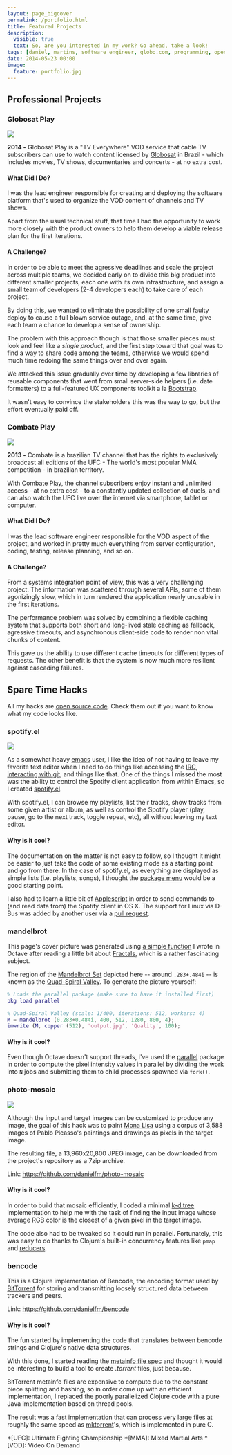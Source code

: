 ```yaml
---
layout: page_bigcover
permalink: /portfolio.html
title: Featured Projects
description:
  visible: true
  text: So, are you interested in my work? Go ahead, take a look!
tags: [daniel, martins, software engineer, globo.com, programming, open source, portfolio, projects]
date: 2014-05-23 00:00
image:
  feature: portfolio.jpg
---
```


## Professional Projects

### Globosat Play

<div class="device-mockup" data-device="imac" data-orientation="portrait" data-color="black">
  <div class="device">
    <div class="screen">
      <a href="http://play.com.br" target="_blank" title="Go to Globosat Play">
        <img src="/images/portfolio/globosat-play.png"/>
      </a>
    </div>
  </div>
</div>

**2014 -** Globosat Play is a "TV Everywhere" VOD service that cable TV subscribers can
use to watch content licensed by [Globosat](http://en.wikipedia.org/wiki/Globosat)
in Brazil - which includes movies, TV shows, documentaries and concerts - at
no extra cost.

#### What Did I Do?

I was the lead engineer responsible for creating and deploying the software
platform that's used to organize the VOD content of channels and TV shows.

Apart from the usual technical stuff, that time I had the opportunity to work
more closely with the product owners to help them develop a viable release plan
for the first iterations.

#### A Challenge?

In order to be able to meet the agressive deadlines and scale the project across
multiple teams, we decided early on to divide this big product into different
smaller projects, each one with its own infrastructure, and assign a small team
of developers (2-4 developers each) to take care of each project.

By doing this, we wanted to eliminate the possibility of one small faulty deploy
to cause a full blown service outage, and, at the same time, give each team a
chance to develop a sense of ownership.

The problem with this approach though is that those smaller pieces must look and
feel like a _single product_, and the first step toward that goal was to find
a way to share code among the teams, otherwise we would spend much time redoing
the same things over and over again.

We attacked this issue gradually over time by developing a few libraries of
reusable components that went from small server-side helpers (i.e. date
formatters) to a full-featured UX components toolkit a la
[Bootstrap](http://getbootstrap.com).

It wasn't easy to convince the stakeholders this was the way to go, but the
effort eventually paid off.

### Combate Play

<div class="device-mockup" data-device="imac" data-orientation="portrait" data-color="black">
  <div class="device">
    <div class="screen">
      <a href="http://combate.tv" target="_blank" title="Go to Combate Play">
        <img src="/images/portfolio/combate-tv.png"/>
      </a>
    </div>
  </div>
</div>

**2013 -** Combate is a brazilian TV channel that has the rights to exclusively broadcast
all editions of the UFC - The world's most popular MMA  competition - in
brazilian territory.

With Combate Play, the channel subscribers enjoy instant and unlimited access -
at no extra cost - to a constantly updated collection of duels, and can also
watch the UFC live over the internet via smartphone, tablet or computer.

#### What Did I Do?

I was the lead software engineer responsible for the VOD aspect of the project,
and worked in pretty much everything from server configuration, coding, testing,
release planning, and so on.

#### A Challenge?

From a systems integration point of view, this was a very challenging project.
The information was scattered through several APIs, some of them agonizingly
slow, which in turn rendered the application nearly unusable in the first
iterations.

The performance problem was solved by combining a flexible caching system that
supports both short and long-lived stale caching as fallback, agressive
timeouts, and asynchronous client-side code to render non vital chunks of
content.

This gave us the ability to use different cache timeouts for different
types of requests. The other benefit is that the system is now much more
resilient against cascading failures.

## Spare Time Hacks

All my hacks are [open source code](https://github.com/danielfm). Check them out
if you want to know what my code looks like.

### spotify.el

<div class="device-mockup" data-device="imac" data-orientation="portrait" data-color="black">
  <div class="device">
    <div class="screen">
      <a href="http://combate.tv" target="_blank" title="Go to Combate Play">
        <img src="https://github.com/danielfm/spotify.el/raw/master/img/playlist-tracks.png"/>
      </a>
    </div>
  </div>
</div>

As a somewhat heavy [emacs](https://www.gnu.org/software/emacs/) user, I like
the idea of not having to leave my favorite text editor when I need to do things
like accessing the
[IRC](https://www.gnu.org/software/emacs/manual/html_mono/erc.html),
[interacting with git](https://magit.vc/), and things like that. One of the
things I missed the most was the ability to control the Spotify client
application from within Emacs, so I created
[spotify.el](https://github.com/danielfm/spotify.el).

With spotify.el, I can browse my playlists, list their tracks, show tracks
from some given artist or album, as well as control the Spotify player
(play, pause, go to the next track, toggle repeat, etc), all without leaving
my text editor.

#### Why is it cool?

The documentation on the matter is not easy to follow, so I thought it might be
easier to just take the code of some existing mode as a starting point and go
from there. In the case of spotify.el, as everything are displayed as simple
lists (i.e. playlists, songs), I thought the
[package menu](https://www.gnu.org/software/emacs/manual/html_node/emacs/Package-Menu.html)
would be a good starting point.

I also had to learn a little bit of
[Applescript](https://en.wikipedia.org/wiki/AppleScript) in order to send
commands to (and read data from) the Spotify client in OS X. The support for
Linux via D-Bus was added by another user via a
[pull request](https://github.com/danielfm/spotify.el/pull/6).

### mandelbrot

This page's cover picture was generated using
[a simple function](https://gist.github.com/danielfm/0e83487fc4a5dfa6884f) I
wrote in Octave after reading a little bit about
[Fractals](http://en.wikipedia.org/wiki/Fractal), which is a rather fascinating
subject.

The region of the [Mandelbrot Set](http://en.wikipedia.org/wiki/Mandelbrot_set)
depicted here -- around `.283+.484i` -- is known as the
[Quad-Spiral Valley](http://www.nahee.com/Derbyshire/manguide.html). To generate
the picture yourself:

```matlab
% Loads the parallel package (make sure to have it installed first)
pkg load parallel

% Quad-Spiral Valley (scale: 1/400, iterations: 512, workers: 4)
M = mandelbrot (0.283+0.484i, 400, 512, 1280, 800, 4);
imwrite (M, copper (512), 'output.jpg', 'Quality', 100);
```

#### Why is it cool?

Even though Octave doesn't support threads, I've used the
[parallel](http://octave.sourceforge.net/parallel/overview.html) package in
order to compute the pixel intensity values in parallel by dividing the
work into `N` jobs and submitting them to child processes spawned via `fork()`.

### photo-mosaic

<div class="device-mockup" data-device="imac" data-orientation="portrait" data-color="black">
  <div class="device">
    <div class="screen">
      <a href="http://combate.tv" target="_blank" title="Go to Combate Play">
        <img src="https://github.com/danielfm/photo-mosaic/raw/master/img/demo-2.jpg"/>
      </a>
    </div>
  </div>
</div>

Although the input and target images can be customized to produce any image,
the goal of this hack was to paint
[Mona Lisa](http://en.wikipedia.org/wiki/Mona_Lisa) using a corpus of 3,588
images of Pablo Picasso's paintings and drawings as pixels in the target image.

The resulting file, a 13,960x20,800 JPEG image, can be downloaded from the
project's repository as a 7zip archive.

Link: <https://github.com/danielfm/photo-mosaic>

#### Why is it cool?

In order to build that mosaic efficiently, I coded a minimal
[k-d tree](http://en.wikipedia.org/wiki/K-d_tree) implementation to help me
with the task of finding the input image whose average RGB color is the closest
of a given pixel in the target image.

The code also had to be tweaked so it could run in parallel. Fortunately,
this was easy to do thanks to Clojure's built-in concurrency features like
`pmap` and [reducers](http://clojure.com/blog/2012/05/15/anatomy-of-reducer.html).

### bencode

This is a Clojure implementation of Bencode, the encoding format used by
[BitTorrent](http://en.wikipedia.org/wiki/BitTorrent) for storing and
transmitting loosely structured data between trackers and peers.

Link: <https://github.com/danielfm/bencode>

#### Why is it cool?

The fun started by implementing the code that translates between bencode
strings and Clojure's native data structures.

With this done, I started reading the
[metainfo file spec](http://www.bittorrent.org/beps/bep_0003.html) and
thought it would be interesting to build a tool to create _.torrent_ files,
just because.

BitTorrent metainfo files are expensive to compute due to the constant piece
splitting and hashing, so in order come up with an efficient implementation,
I replaced the poorly parallelized Clojure code with a pure Java implementation
based on thread pools.

The result was a fast implementation that can process very large files at
roughly the same speed as [mktorrent](http://mktorrent.sourceforge.net)'s,
which is implemented in pure C.

*[UFC]: Ultimate Fighting Championship
*[MMA]: Mixed Martial Arts
*[VOD]: Video On Demand
